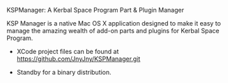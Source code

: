 KSPManager: A Kerbal Space Program Part & Plugin Manager

KSP Manager is a native Mac OS X application designed to make it easy to manage the amazing
wealth of add-on parts and plugins for Kerbal Space Program.

- XCode project files can be found at https://github.com/JnyJny/KSPManager.git

- Standby for a binary distribution.


